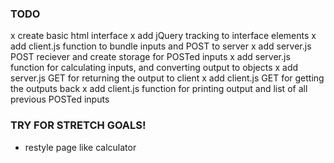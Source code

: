 

### TODO

x create basic html interface 
x add jQuery tracking to interface elements
x add client.js function to bundle inputs and POST to server
x add server.js POST reciever and create storage for POSTed inputs
x add server.js function for calculating inputs, and converting output to objects
x add server.js GET for returning the output to client
x add client.js GET for getting the outputs back
x add client.js function for printing output and list of all previous POSTed inputs


### TRY FOR STRETCH GOALS!

- restyle page like calculator